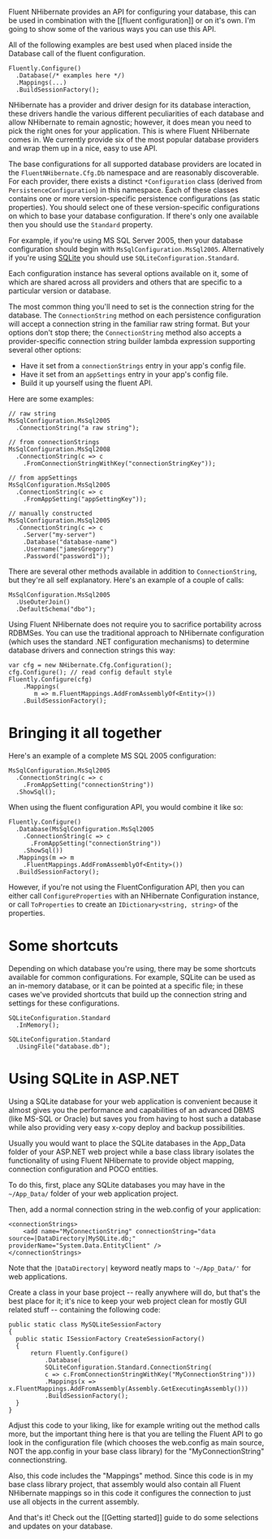 Fluent NHibernate provides an API for configuring your database, this can be used in combination with the [[fluent configuration]] or on it's own. I'm going to show some of the various ways you can use this API.

All of the following examples are best used when placed inside the Database call of the fluent configuration.

    Fluently.Configure()
      .Database(/* examples here */)
      .Mappings(...)
      .BuildSessionFactory();

NHibernate has a provider and driver design for its database interaction, these drivers handle the various different peculiarities of each database and allow NHibernate to remain agnostic; however, it does mean you need to pick the right ones for your application. This is where Fluent NHibernate comes in.  We currently provide six of the most popular database providers and wrap them up in a nice, easy to use API.

The base configurations for all supported database providers are located in the <code>FluentNHibernate.Cfg.Db</code> namespace and are reasonably discoverable. For each provider, there exists a distinct `*Configuration` class (derived from `PersistenceConfiguration`) in this namespace.  Each of these classes contains one or more version-specific persistence configurations (as static properties).  You should select one of these version-specific configurations on which to base your database configuration.  If there's only one available then you should use the `Standard` property.

For example, if you're using MS SQL Server 2005, then your database configuration should begin with <code>MsSqlConfiguration.MsSql2005</code>.  Alternatively if you're using [SQLite](http://www.sqlite.org) you should use <code>SQLiteConfiguration.Standard</code>.

Each configuration instance has several options available on it, some of which are shared across all providers and others that are specific to a particular version or database.

The most common thing you'll need to set is the connection string for the database.  The `ConnectionString` method on each persistence configuration will accept a connection string in the familiar raw string format.  But your options don't stop there; the `ConnectionString` method also accepts a provider-specific connection string builder lambda expression supporting several other options:
* Have it set from a `connectionStrings` entry in your app's config file.
* Have it set from an `appSettings` entry in your app's config file.
* Build it up yourself using the fluent API.

Here are some examples:

    // raw string
    MsSqlConfiguration.MsSql2005
      .ConnectionString("a raw string");

    // from connectionStrings
    MsSqlConfiguration.MsSql2008
      .ConnectionString(c => c
        .FromConnectionStringWithKey("connectionStringKey"));

    // from appSettings
    MsSqlConfiguration.MsSql2005
      .ConnectionString(c => c
        .FromAppSetting("appSettingKey"));

    // manually constructed
    MsSqlConfiguration.MsSql2005
      .ConnectionString(c => c
        .Server("my-server")
        .Database("database-name")
        .Username("jamesGregory")
        .Password("password1"));

There are several other methods available in addition to `ConnectionString`, but they're all self explanatory. Here's an example of a couple of calls:

    MsSqlConfiguration.MsSql2005
      .UseOuterJoin()
      .DefaultSchema("dbo");

Using Fluent NHibernate does not require you to sacrifice portability across RDBMSes. You can use the traditional approach to NHibernate configuration (which uses the standard .NET configuration mechanisms) to determine database drivers and connection strings this way:

    var cfg = new NHibernate.Cfg.Configuration();
    cfg.Configure(); // read config default style
    Fluently.Configure(cfg)
        .Mappings(
           m => m.FluentMappings.AddFromAssemblyOf<Entity>())
        .BuildSessionFactory();

# Bringing it all together

Here's an example of a complete MS SQL 2005 configuration:

    MsSqlConfiguration.MsSql2005
      .ConnectionString(c => c
        .FromAppSetting("connectionString"))
      .ShowSql();
    
When using the fluent configuration API, you would combine it like so:

    Fluently.Configure()
      .Database(MsSqlConfiguration.MsSql2005
        .ConnectionString(c => c
          .FromAppSetting("connectionString"))
        .ShowSql())
      .Mappings(m => m
        .FluentMappings.AddFromAssemblyOf<Entity>())
      .BuildSessionFactory();

However, if you're not using the FluentConfiguration API, then you can either call `ConfigureProperties` with an NHibernate Configuration instance, or call `ToProperties` to create an <code>IDictionary<string, string></code> of the properties.

# Some shortcuts

Depending on which database you're using, there may be some shortcuts available for common configurations. For example, SQLite can be used as an in-memory database, or it can be pointed at a specific file; in these cases we've provided shortcuts that build up the connection string and settings for these configurations.

    SQLiteConfiguration.Standard
      .InMemory();

    SQLiteConfiguration.Standard
      .UsingFile("database.db");

# Using SQLite in ASP.NET

Using a SQLite database for your web application is convenient because it almost gives you the performance and capabilities of an advanced DBMS (like MS-SQL or Oracle) but saves you from having to host such a database while also providing very easy x-copy deploy and backup possibilities.

Usually you would want to place the SQLite databases in the App_Data folder of your ASP.NET web project while a base class library isolates the functionality of using Fluent NHibernate to provide object mapping, connection configuration and POCO entities.

To do this, first, place any SQLite databases you may have in the `~/App_Data/` folder of your web application project.

Then, add a normal connection string in the web.config of your application:

    <connectionStrings>
        <add name="MyConnectionString" connectionString="data source=|DataDirectory|MySQLite.db;" providerName="System.Data.EntityClient" />
    </connectionStrings>

Note that the `|DataDirectory|` keyword neatly maps to `'~/App_Data/'` for web applications.

Create a class in your base project -- really anywhere will do, but that's the best place for it; it's nice to keep your web project clean for mostly GUI related stuff -- containing the following code:

    public static class MySQLiteSessionFactory
    {
      public static ISessionFactory CreateSessionFactory()
      {
          return Fluently.Configure()
              .Database(
              SQLiteConfiguration.Standard.ConnectionString(
              c => c.FromConnectionStringWithKey("MyConnectionString")))
              .Mappings(x => x.FluentMappings.AddFromAssembly(Assembly.GetExecutingAssembly()))
              .BuildSessionFactory();
      }
    }

Adjust this code to your liking, like for example writing out the method calls more, but the important thing here is that you are telling the Fluent API to go look in the configuration file (which chooses the web.config as main source, NOT the app.config in your base class library) for the "MyConnectionString" connectionstring.

Also, this code includes the "Mappings" method. Since this code is in my base class library project, that assembly would also contain all Fluent NHibernate mappings so in this code it configures the connection to just use all objects in the current assembly.

And that's it! Check out the [[Getting started]] guide to do some selections and updates on your database.
